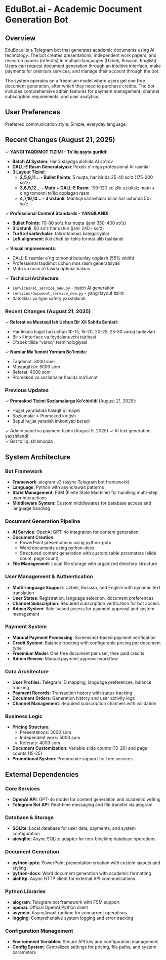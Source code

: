 # EduBot.ai - Academic Document Generation Bot

## Overview

EduBot.ai is a Telegram bot that generates academic documents using AI technology. The bot creates presentations, independent work papers, and research papers (referats) in multiple languages (Uzbek, Russian, English). Users can request document generation through an intuitive interface, make payments for premium services, and manage their account through the bot.

The system operates on a freemium model where users get one free document generation, after which they need to purchase credits. The bot includes comprehensive admin features for payment management, channel subscription requirements, and user analytics.

## User Preferences

Preferred communication style: Simple, everyday language.

## Recent Changes (August 21, 2025)

✓ **YANGI TAQDIMOT TIZIMI - To'liq qayta qurildi**:
  - **Batch AI System**: Har 3 slaydga alohida AI so'rov
  - **DALL-E Rasm Generatsiyasi**: Pexels o'rniga professional AI rasmlar
  - **3 Layout Tizimi**:
    - **2,5,8,11... - Bullet Points**: 5 nuqta, har birida 35-40 so'z (175-200 so'z)
    - **3,6,9,12... - Matn + DALL-E Rasm**: 100-120 so'zlik uzluksiz matn + o'ng tomonni to'liq qoplagan rasm
    - **4,7,10,13... - 3 Ustunli**: Mantiqli sarlavhalar bilan har ustunda 50+ so'z

✓ **Professional Content Standards - YANGILANDI**:
  - **Bullet Points**: 70-80 so'z har nuqta (jami 350-400 so'z)
  - **3 Ustunli**: 80 so'z har ustun (jami 240+ so'z)
  - **Turli xil sarlavhalar**: takrorlanmas kategoriyalar
  - **Left alignment**: ikki cheti bir tekis format olib tashlandi

✓ **Visual Improvements**:
  - DALL-E rasmlar o'ng tomonni butunlay qoplash (55% width)
  - Professional taqdimot uchun mos rasm generatsiyasi
  - Matn va rasm o'rtasida optimal balans

✓ **Technical Architecture**:
  - `services/ai_service_new.py` - batch AI generation
  - `services/document_service_new.py` - yangi layout tizimi
  - Xatoliklar va type safety yaxshilandi

### Recent Changes (August 21, 2025)

✓ **Referat va Mustaqil Ish Uchun Bir Xil Sahifa Sonlari**:
  - Har ikkala hujjat turi uchun 10-15, 15-20, 20-25, 25-30 varoq tanlovlari
  - Bir xil interface va foydalanuvchi tajribasi
  - O'zbek tilida "varoq" terminologiyasi

✓ **Narxlar Ma'lumoti Yordam Bo'limida**:
  - Taqdimot: 3000 som
  - Mustaqil ish: 5000 som  
  - Referat: 4000 som
  - Promokod va sozlamalar haqida ma'lumot

### Previous Updates
✓ **Promokod Tizimi Sozlamalarga Ko'chirildi** (August 21, 2025):
  - Hujjat yaratishda halaqit qilmaydi
  - Sozlamalar > Promokod kiritish
  - Bepul hujjat yaratish imkoniyati beradi
  
✓ Admin panel va payment tizimi (August 5, 2025)
✓ AI text generation yaxshilandi  
✓ Bot to'liq ishlamoqda

## System Architecture

### Bot Framework
- **Framework**: aiogram v3 (async Telegram bot framework)
- **Language**: Python with async/await patterns
- **State Management**: FSM (Finite State Machine) for handling multi-step user interactions
- **Middleware System**: Custom middlewares for database access and language handling

### Document Generation Pipeline
- **AI Service**: OpenAI GPT-4o integration for content generation
- **Document Creation**: 
  - PowerPoint presentations using python-pptx
  - Word documents using python-docx
  - Structured content generation with customizable parameters (slide count, page count)
- **File Management**: Local file storage with organized directory structure

### User Management & Authentication
- **Multi-language Support**: Uzbek, Russian, and English with dynamic text translation
- **User States**: Registration, language selection, document preferences
- **Channel Subscription**: Required subscription verification for bot access
- **Admin System**: Role-based access for payment approval and system management

### Payment System
- **Manual Payment Processing**: Screenshot-based payment verification
- **Credit System**: Balance tracking with configurable pricing per document type
- **Freemium Model**: One free document per user, then paid credits
- **Admin Review**: Manual payment approval workflow

### Data Architecture
- **User Profiles**: Telegram ID mapping, language preferences, balance tracking
- **Payment Records**: Transaction history with status tracking
- **Document Orders**: Generation history and user activity logs
- **Channel Management**: Required subscription channels with validation

### Business Logic
- **Pricing Structure**: 
  - Presentations: 3000 som
  - Independent work: 5000 som
  - Referats: 4000 som
- **Document Customization**: Variable slide counts (10-20) and page counts (15-25)
- **Promotional System**: Promocode support for free services

## External Dependencies

### Core Services
- **OpenAI API**: GPT-4o model for content generation and academic writing
- **Telegram Bot API**: Real-time messaging and file transfer via aiogram

### Database & Storage
- **SQLite**: Local database for user data, payments, and system configuration
- **aiosqlite**: Async SQLite adapter for non-blocking database operations

### Document Generation
- **python-pptx**: PowerPoint presentation creation with custom layouts and styling
- **python-docx**: Word document generation with academic formatting
- **aiohttp**: Async HTTP client for external API communications

### Python Libraries
- **aiogram**: Telegram bot framework with FSM support
- **openai**: Official OpenAI Python client
- **asyncio**: Async/await runtime for concurrent operations
- **logging**: Comprehensive system logging and error tracking

### Configuration Management
- **Environment Variables**: Secure API key and configuration management
- **Config System**: Centralized settings for pricing, file paths, and system parameters